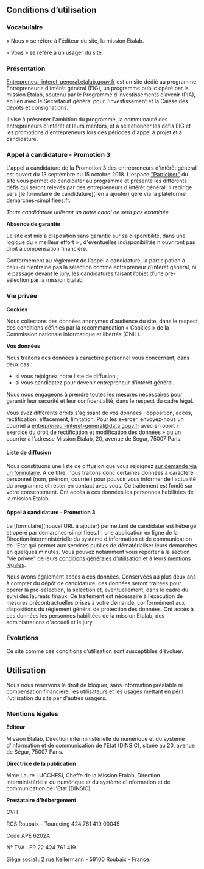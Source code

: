 ## Conditions d’utilisation

### Vocabulaire

« Nous » se réfère à l'éditeur du site, la mission Etalab.

« Vous » se réfère à un usager du site.

### Présentation

[Entrepreneur-interet-general.etalab.gouv.fr](https://entrepreneur-interet-general.etalab.gouv.fr/)
est un site dédié au programme Entrepreneur·e
d’intérêt général (EIG), un programme public opéré par la mission
Etalab, soutenu par le Programme d’investissements d’avenir (PIA), en lien avec le Secrétariat général pour l'investissement et la Caisse des dépôts et consignations.

Il vise à présenter l'ambition du programme, la communauté des entrepreneurs d'intérêt et leurs mentors, et à sélectionner les défis EIG et les promotions d'entrepreneurs lors des périodes d'appel à projet et à candidature. 

### Appel à candidature - Promotion 3 

L'appel à candidature de la Promotion 3 des entrepreneurs d'intérêt général est ouvert du 13 septembre au 15 octobre 2018. L'espace ["Participer"](/candidature-eig.html) du site vous permet de candidater au programme et présente les différents défis qui seront relevés par des entrepreneurs d'intérêt général. Il redirige vers [le formulaire de candidature](lien à ajouter) géré via la plateforme demarches-simplifiees.fr. 

_Toute candidature utilisant un autre canal ne sera pas examinée._

**Absence de garantie**

Le site est mis à disposition sans garantie sur sa disponibilité, dans
une logique du « meilleur effort » ; d'éventuelles indisponibilités
n'ouvriront pas droit à compensation financière.

Conformément au règlement de l’appel à candidature, la participation
à celui-ci n’entraîne pas la sélection comme entrepreneur d’intérêt
général, ni le passage devant le jury, les candidatures faisant
l’objet d’une pré-sélection par la mission Etalab.

### Vie privée

**Cookies**

Nous collectons des données anonymes d'audience du site, dans le
respect des conditions définies par la recommandation « Cookies » de
la Commission nationale informatique et libertés \(CNIL).

**Vos données**

Nous traitons des données à caractère personnel vous concernant, 
dans deux cas :
- si vous rejoignez notre liste de diffusion ;
- si vous candidatez pour devenir entrepreneur d'intérêt général.

Nous nous engageons à prendre toutes les mesures nécessaires pour 
garantir leur sécurité et leur confidentialité, dans le respect du 
cadre légal.

Vous avez différents droits s'agissant de vos données : opposition, 
accès, rectification, effacement, limitation. Pour les exercer, 
envoyez-nous un courriel à [entrepreneur-interet-general@data.gouv.fr](mailto:entrepreneur-interet-general@data.gouv.fr)
avec en objet « exercice du droit de rectification et modification 
des données » ou un courrier à l’adresse Mission Etalab, 
20, avenue de Ségur, 75007 Paris.

#### Liste de diffusion

Nous constituons une liste de diffusion que vous rejoignez [sur demande via un formulaire](https://lists.eig-apps.org/subscription/SJvAOQcmm). 
A ce titre, nous traitons donc certaines données à caractère personnel 
(nom, prénom, courriel) pour pouvoir vous informer de l'actualité du 
programme et rester en contact avec vous. Ce traitement est fondé sur 
votre consentement. Ont accès à ces données les personnes habilitées de 
la mission Etalab.

#### Appel à candidature - Promotion 3

Le [formulaire](nouvel URL à ajouter) permettant de candidater est hébergé 
et opéré par demarches-simplifiees.fr, une application en ligne
de la Direction interministérielle du système d'information et 
de communication de l'Etat qui permet aux services publics de dématérialiser 
leurs démarches en quelques minutes. Vous pouvez notamment vous 
reporter à la section "vie privée" de leurs [conditions générales d’utilisation](https://doc.demarches-simplifiees.fr/cgu#d-vie-privee)
et à leurs [mentions légales](https://doc.demarches-simplifiees.fr/cgu#4-mentions-legales).

Nous avons également accès à ces données. Conservées au plus deux ans
à compter du dépôt de candidature, ces données seront traitées pour
opérer la pré-sélection, la sélection et, éventuellement, dans le
cadre du suivi des lauréats finaux. Ce traitement est nécessaire à 
l’exécution de mesures précontractuelles prises à votre demande, 
conformément aux dispositions du réglement général de protection des données. 
Ont accès à ces données les personnes habilitées de la mission 
Etalab, des administrations d'accueil et le jury. 

### Évolutions

Ce site comme ces conditions d’utilisation sont susceptibles
d’évoluer.

## Utilisation

Nous nous réservons le droit de bloquer, sans information préalable ni
compensation financière, les utilisateurs et les usages mettant en
péril l'utilisation du site par d'autres usagers.

### Mentions légales

**Editeur**

Mission Étalab, Direction interministérielle du numérique et du
système d'information et de communication de l'Etat (DINSIC), située au
20, avenue de Ségur, 75007 Paris.

**Directrice de la
publication**

Mme Laure LUCCHESI, Cheffe de la Mission Etalab, Direction
interministérielle du numérique et du système d'information et de
communication de l'Etat (DINSIC).

**Prestataire d'hébergement**

OVH

RCS Roubaix – Tourcoing 424 761 419 00045

Code APE 6202A

N° TVA : FR 22 424 761 419

Siège social : 2 rue Kellermann - 59100 Roubaix - France.
